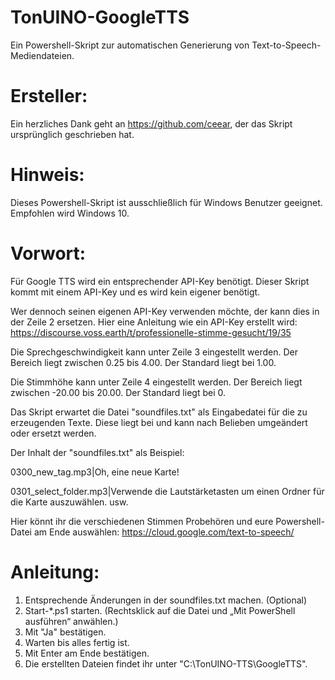 # TonUINO-GoogleTTS

Ein Powershell-Skript zur automatischen Generierung von Text-to-Speech-Mediendateien.


# Ersteller:
Ein herzliches Dank geht an https://github.com/ceear, der das Skript ursprünglich geschrieben hat.


# Hinweis:
Dieses Powershell-Skript ist ausschließlich für Windows Benutzer geeignet.
Empfohlen wird Windows 10.


# Vorwort:
Für Google TTS wird ein entsprechender API-Key benötigt.
Dieser Skript kommt mit einem API-Key und es wird kein eigener benötigt.

Wer dennoch seinen eigenen API-Key verwenden möchte, der kann dies in der Zeile 2 ersetzen.
Hier eine Anleitung wie ein API-Key erstellt wird:
https://discourse.voss.earth/t/professionelle-stimme-gesucht/19/35

Die Sprechgeschwindigkeit kann unter Zeile 3 eingestellt werden.
Der Bereich liegt zwischen 0.25 bis 4.00. Der Standard liegt bei 1.00.

Die Stimmhöhe kann unter Zeile 4 eingestellt werden.
Der Bereich liegt zwischen -20.00 bis 20.00. Der Standard liegt bei 0.

Das Skript erwartet die Datei "soundfiles.txt" als Eingabedatei für die zu erzeugenden Texte. 
Diese liegt bei und kann nach Belieben umgeändert oder ersetzt werden.

Der Inhalt der "soundfiles.txt" als Beispiel: 

0300_new_tag.mp3|Oh, eine neue Karte!

0301_select_folder.mp3|Verwende die Lautstärketasten um einen Ordner für die Karte auszuwählen.
usw.

Hier könnt ihr die verschiedenen Stimmen Probehören und eure Powershell-Datei am Ende auswählen:
https://cloud.google.com/text-to-speech/


# Anleitung:
1. Entsprechende Änderungen in der soundfiles.txt machen. (Optional)
2. Start-*.ps1 starten. (Rechtsklick auf die Datei und „Mit PowerShell ausführen“ anwählen.)
3. Mit "Ja" bestätigen.
4. Warten bis alles fertig ist.
5. Mit Enter am Ende bestätigen.
6. Die erstellten Dateien findet ihr unter "C:\TonUINO-TTS\GoogleTTS".
